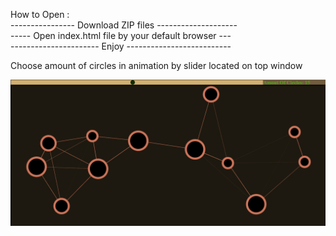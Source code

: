 How to Open :
</br>
---------------- Download ZIP files --------------------</br>
----- Open index.html file by your default browser ---</br>
---------------------- Enjoy --------------------------</br>

Choose amount of circles in animation by slider located on top window

<img src="Images/AnimationCanvas.png" width="1000">
